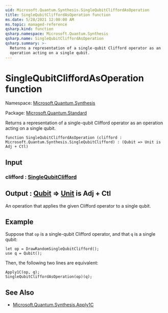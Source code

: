 ```yaml
---
uid: Microsoft.Quantum.Synthesis.SingleQubitCliffordAsOperation
title: SingleQubitCliffordAsOperation function
ms.date: 5/28/2021 12:00:00 AM
ms.topic: managed-reference
qsharp.kind: function
qsharp.namespace: Microsoft.Quantum.Synthesis
qsharp.name: SingleQubitCliffordAsOperation
qsharp.summary: >-
  Returns a representation of a single-qubit Clifford operator as an
  operation acting on a single qubit.
---
```


# SingleQubitCliffordAsOperation function

Namespace: [Microsoft.Quantum.Synthesis](xref:Microsoft.Quantum.Synthesis)

Package: [Microsoft.Quantum.Standard](https://nuget.org/packages/Microsoft.Quantum.Standard)


Returns a representation of a single-qubit Clifford operator as anoperation acting on a single qubit.

```qsharp
function SingleQubitCliffordAsOperation (clifford : Microsoft.Quantum.Synthesis.SingleQubitClifford) : (Qubit => Unit is Adj + Ctl)
```


## Input

### clifford : [SingleQubitClifford](xref:Microsoft.Quantum.Synthesis.SingleQubitClifford)





## Output : [Qubit](xref:microsoft.quantum.qsharp.valueliterals#qubit-literals) => [Unit](xref:microsoft.quantum.qsharp.valueliterals#unit-literal)  is Adj + Ctl

An operation that applies the given Clifford operator to a singlequbit.

## Example

Suppose that `op` is a single-qubit Clifford operator, and that`q` is a single qubit:```qsharplet op = DrawRandomSingleQubitClifford();use q = Qubit();```Then, the following two lines are equivalent:```qsharpApply1C(op, q);SingleQubitCliffordAsOperation(op)(q);```

## See Also

- [Microsoft.Quantum.Synthesis.Apply1C](xref:Microsoft.Quantum.Synthesis.Apply1C)